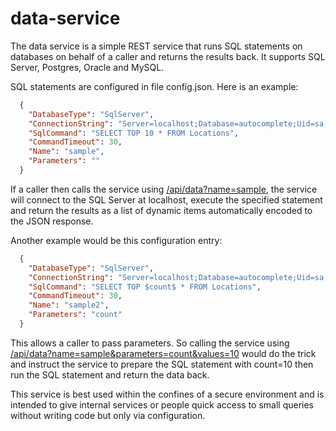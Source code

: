 # data-service
The data service is a simple REST service that runs SQL statements on databases on behalf of a caller and returns the results back. It supports SQL Server, Postgres, Oracle and MySQL.

SQL statements are configured in file config.json. Here is an example:

```json
  {
    "DatabaseType": "SqlServer",
    "ConnectionString": "Server=localhost;Database=autocomplete;Uid=sa;Pwd=test",
    "SqlCommand": "SELECT TOP 10 * FROM Locations",
    "CommandTimeout": 30,
    "Name": "sample",
    "Parameters": ""
  }
```

If a caller then calls the service using [/api/data?name=sample](/api/data?name=sample), the service will connect to the SQL Server at localhost, execute the specified statement and return the results as a list of dynamic items automatically encoded to the JSON response.

Another example would be this configuration entry:
```json
  {
    "DatabaseType": "SqlServer",
    "ConnectionString": "Server=localhost;Database=autocomplete;Uid=sa;Pwd=test",
    "SqlCommand": "SELECT TOP $count$ * FROM Locations",
    "CommandTimeout": 30,
    "Name": "sample2",
    "Parameters": "count"
  }
```

This allows a caller to pass parameters. So calling the service using [/api/data?name=sample&parameters=count&values=10](/api/data?name=sample&parameters=count&values=10) would do the trick and instruct the service to prepare the SQL statement with count=10 then run the SQL statement and return the data back.

This service is best used within the confines of a secure environment and is intended to give internal services or people quick access to small queries without writing code but only via configuration.
